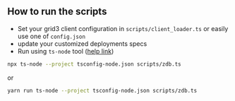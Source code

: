 ## How to run the scripts

- Set your grid3 client configuration in `scripts/client_loader.ts` or easily use one of `config.json`
- update your customized deployments specs
- Run using `ts-node` tool ([help link](https://www.npmjs.com/ts-node))

```bash
npx ts-node --project tsconfig-node.json scripts/zdb.ts
```

or

```bash
yarn run ts-node --project tsconfig-node.json scripts/zdb.ts
```
